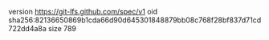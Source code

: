 version https://git-lfs.github.com/spec/v1
oid sha256:82136650869b1cda66d90d645301848879bb08c768f28bf837d71cd722dd4a8a
size 789
